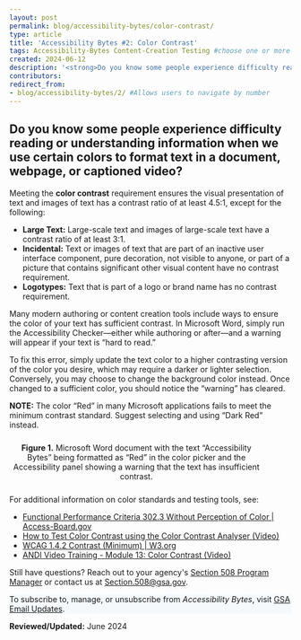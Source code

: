 ```yaml
---
layout: post
permalink: blog/accessibility-bytes/color-contrast/
type: article
title: 'Accessibility Bytes #2: Color Contrast'
tags: Accessibility-Bytes Content-Creation Testing #choose one or more (comma separated): Accessibility-Bytes, Acquisition, Content-Creation, Design-and-Develop, Events, Policy-and-Management, Testing 
created: 2024-06-12
description: '<strong>Do you know some people experience difficulty reading or understanding information when we use certain colors to format text in a document, webpage, or captioned video?</strong><p>Meeting the color contrast requirement ensures the visual presentation of text and images of text has a contrast ratio of at least 4.5:1, except for the following: &hellip; '
contributors: 
redirect_from:
- blog/accessibility-bytes/2/ #Allows users to navigate by number
---
```

<h2 style="line-height:1.2;">Do you know some people experience difficulty reading or understanding information when we use certain colors to format text in a document, webpage, or captioned video?</h2>

Meeting the **color contrast** requirement ensures the visual presentation of text and images of text has a contrast ratio of at least 4.5:1, except for the following:

* **Large Text:** Large-scale text and images of large-scale text have a contrast ratio of at least 3:1.
* **Incidental:** Text or images of text that are part of an inactive user interface component, pure decoration, not visible to anyone, or part of a picture that contains significant other visual content have no contrast requirement.
* **Logotypes:** Text that is part of a logo or brand name has no contrast requirement.

Many modern authoring or content creation tools include ways to ensure the color of your text has sufficient contrast. In Microsoft Word, simply run the Accessibility Checker—either while authoring or after—and a warning will appear if your text is “hard to read.”

To fix this error, simply update the text color to a higher contrasting version of the color you desire, which may require a darker or lighter selection. Conversely, you may choose to change the background color instead. Once changed to a sufficient color, you should notice the “warning” has cleared.

**NOTE:** The color “Red” in many Microsoft applications fails to meet the minimum contrast standard. Suggest selecting and using “Dark Red” instead.

<div class="tablet:grid-col" style="margin: auto; max-width: 100%; text-align: center; padding: 10px 0px">
    <div class="margin-top-1"><img src="https://assets.section508.gov/files/images/byte-002-figure-1.jpg" alt="" aria-describedby="figure-1" class="border-2px border-base-light shadow-2 padding-1">
    </div>
    <div class="font-mono-3xs margin-x-auto auto" style="max-width: 90%; text-align: center;"><span id="figure-1"><strong>Figure 1.</strong> Microsoft Word document with the text “Accessibility Bytes” being formatted as “Red” in the color picker and the Accessibility panel showing a warning that the text has insufficient contrast.</span>
    </div>
</div>

For additional information on color standards and testing tools, see: 

* <a href="https://www.access-board.gov/ict/#302.3" target="_blank" class="usa-link--external">Functional Performance Criteria 302.3 Without Perception of Color | Access-Board.gov</a>
* [How to Test Color Contrast using the Color Contrast Analyser (Video)]({{site.baseurl}}/test/web-software/andi-training-videos/color-contrast-analyzer)
* <a href="https://www.w3.org/WAI/WCAG22/quickref/?versions=2.0&currentsidebar=%23col_overview#contrast-minimum" target="_blank" class="usa-link--external">WCAG 1.4.2 Contrast (Minimum) | W3.org</a>
* [ANDI Video Training - Module 13: Color Contrast (Video)]({{site.baseurl}}/training/web-software/andi-training-videos/color-contrast/)

Still have questions? Reach out to your agency's [Section 508 Program Manager]({{site.baseurl}}/tools/program-manager-listing/) or contact us at <Section.508@gsa.gov>.

<div class="border-base radius-lg border-1px padding-1" style="width: 100%; background-color: #f5f9fc;">
To subscribe to, manage, or unsubscribe from <em>Accessibility Bytes</em>, visit <a href="https://public.govdelivery.com/accounts/USGSA/subscriber/new?topic_id=USGSA_1324" target="_blank" class="usa-link--external">GSA Email Updates</a>.
</div>

**Reviewed/Updated:** June 2024